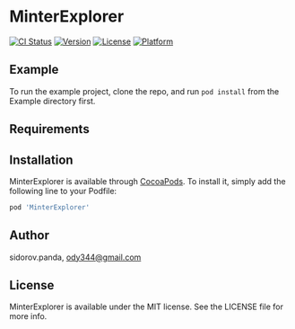 # MinterExplorer

[![CI Status](https://img.shields.io/travis/sidorov.panda/MinterExplorer.svg?style=flat)](https://travis-ci.org/sidorov.panda/MinterExplorer)
[![Version](https://img.shields.io/cocoapods/v/MinterExplorer.svg?style=flat)](https://cocoapods.org/pods/MinterExplorer)
[![License](https://img.shields.io/cocoapods/l/MinterExplorer.svg?style=flat)](https://cocoapods.org/pods/MinterExplorer)
[![Platform](https://img.shields.io/cocoapods/p/MinterExplorer.svg?style=flat)](https://cocoapods.org/pods/MinterExplorer)

## Example

To run the example project, clone the repo, and run `pod install` from the Example directory first.

## Requirements

## Installation

MinterExplorer is available through [CocoaPods](https://cocoapods.org). To install
it, simply add the following line to your Podfile:

```ruby
pod 'MinterExplorer'
```

## Author

sidorov.panda, ody344@gmail.com

## License

MinterExplorer is available under the MIT license. See the LICENSE file for more info.
